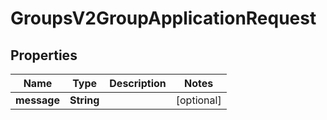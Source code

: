 
# GroupsV2GroupApplicationRequest

## Properties
Name | Type | Description | Notes
------------ | ------------- | ------------- | -------------
**message** | **String** |  |  [optional]



